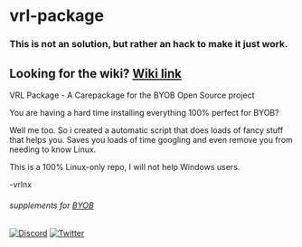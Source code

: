 # vrl-package

### This is not an solution, but rather an hack to make it just work.

## Looking for the wiki? [Wiki link](https://github.com/vrlnx/vrl-package/wiki)

VRL Package - A Carepackage for the BYOB Open Source project

You are having a hard time installing everything 100% perfect for BYOB?

Well me too. So i created a automatic script that does loads of fancy stuff that helps you.
Saves you loads of time googling and even remove you from needing to know Linux.

This is a 100% Linux-only repo, I will not help Windows users.

-vrlnx

###### _supplements for [BYOB](https://github.com/vrlnx/byob)_
[![Discord](https://i.imgur.com/OJ4Bf1B.png)](https://discord.gg/mvPaWR3)
[![Twitter](https://panels-images.twitch.tv/panel-149277123-image-4f344ba3-65b2-43d9-adaf-651cf629cf05)](https://twitter.com/vrlinux)
